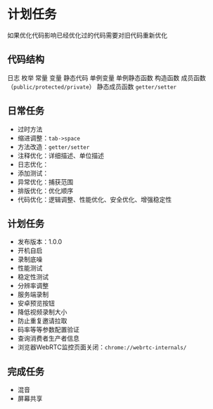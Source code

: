 # 计划任务

如果优化代码影响已经优化过的代码需要对旧代码重新优化

## 代码结构

日志
枚举
常量
变量
静态代码
单例变量
单例静态函数
构造函数
成员函数（`public/protected/private`）
静态成员函数
`getter/setter`

## 日常任务

* 过时方法
* 缩进调整：`tab->space`
* 方法改造：`getter/setter`
* 注释优化：详细描述、单位描述
* 日志优化：
* 添加测试：
* 异常优化：捕获范围
* 排版优化：优化顺序
* 代码优化：逻辑调整、性能优化、安全优化、增强稳定性

## 计划任务

* 发布版本：1.0.0
* 开机自启
* 录制底噪
* 性能测试
* 稳定性测试
* 分辨率调整
* 服务端录制
* 安卓预览按钮
* 降低视频录制大小
* 防止重复邀请拉取
* 码率等等参数配置验证
* 查询消费者生产者信息
* 浏览器WebRTC监控页面关闭：`chrome://webrtc-internals/`

## 完成任务

* 混音
* 屏幕共享

